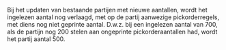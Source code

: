 Bij het updaten van bestaande partijen met nieuwe aantallen, wordt het ingelezen aantal nog verlaagd, met op de partij aanwezige pickorderregels, met diens nog niet geprinte aantal.
D.w.z. bij een ingelezen aantal van 700, als de partijn nog 200 stelen aan ongeprinte pickorderaantallen had, wordt het partij aantal 500.
